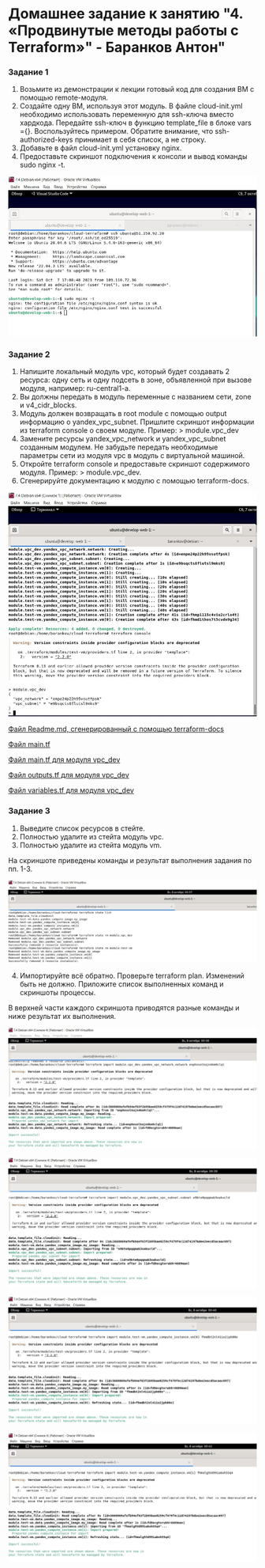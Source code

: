# Домашнее задание к занятию "4. «Продвинутые методы работы с Terraform»" - Баранков Антон"

### Задание 1
1. Возьмите из демонстрации к лекции готовый код для создания ВМ с помощью remote-модуля.  
2. Создайте одну ВМ, используя этот модуль. В файле cloud-init.yml необходимо использовать переменную для ssh-ключа вместо хардкода. Передайте ssh-ключ в функцию template_file в блоке vars ={}.   Воспользуйтесь примером. Обратите внимание, что ssh-authorized-keys принимает в себя список, а не строку.  
3. Добавьте в файл cloud-init.yml установку nginx.  
4. Предоставьте скриншот подключения к консоли и вывод команды sudo nginx -t.  

![Скриншот](img/1.JPG)

### Задание 2
1. Напишите локальный модуль vpc, который будет создавать 2 ресурса: одну сеть и одну подсеть в зоне, объявленной при вызове модуля, например: ru-central1-a.  
2. Вы должны передать в модуль переменные с названием сети, zone и v4_cidr_blocks.  
3. Модуль должен возвращать в root module с помощью output информацию о yandex_vpc_subnet. Пришлите скриншот информации из terraform console о своем модуле. Пример: > module.vpc_dev  
4. Замените ресурсы yandex_vpc_network и yandex_vpc_subnet созданным модулем. Не забудьте передать необходимые параметры сети из модуля vpc в модуль с виртуальной машиной.  
5. Откройте terraform console и предоставьте скриншот содержимого модуля. Пример: > module.vpc_dev.  
6. Сгенерируйте документацию к модулю с помощью terraform-docs.  

![Скриншот](img/2.1.JPG)

[Файл Readme.md, сгенерированный с помощью terraform-docs](img/vpc_dev/Readme.md)

[Файл main.tf](img/vpc_dev/main.tf)

[Файл main.tf для модуля vpc_dev](img/vpc_dev/main.tf)

[Файл outputs.tf для модуля vpc_dev](img/vpc_dev/outputs.tf)

[Файл variables.tf для модуля vpc_dev](img/vpc_dev/variables.tf)

### Задание 3
1. Выведите список ресурсов в стейте.  
2. Полностью удалите из стейта модуль vpc.  
3. Полностью удалите из стейта модуль vm.  

На скриншоте приведены команды и результат выполнения задания по пп. 1-3.  

![Скриншот](img/3.1.JPG)

4. Импортируйте всё обратно. Проверьте terraform plan. Изменений быть не должно. Приложите список выполненных команд и скриншоты процессы.  

В верхней части каждого скриншота приводятся разные команды и ниже результат их выполнения.  

![Скриншот](img/3.2.JPG)

![Скриншот](img/3.3.JPG)

![Скриншот](img/3.4.JPG)

![Скриншот](img/3.5.JPG)
